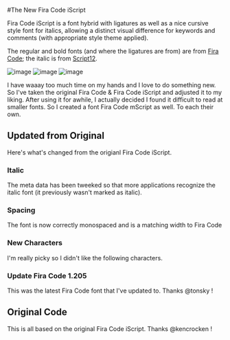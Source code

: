#The New Fira Code iScript

Fira Code iScript is a font hybrid with ligatures as well as a nice cursive style font for italics, allowing a distinct visual difference for keywords and comments (with appropriate style theme applied).

The regular and bold fonts (and where the ligatures are from) are from [Fira Code](https://github.com/tonsky/FiraCode); the italic is from [Script12](https://www.myfontsfree.com/134618/script12pitchbt.htm).

![image](https://user-images.githubusercontent.com/7041191/30752845-8c8484ce-9f8b-11e7-9df1-1d171b8d5e66.png)
![image](https://user-images.githubusercontent.com/7041191/30753423-41be3e06-9f8d-11e7-930d-9cfdb5b5ee60.png)
![image](https://user-images.githubusercontent.com/7041191/30752894-b5ff4b4a-9f8b-11e7-9908-969829409d08.png)

I have waaay too much time on my hands and I love to do something new. So I've taken the original Fira Code & Fira Code iScript and adjusted it to my liking. After using it for awhile, I actually decided I found it difficult to read at smaller fonts. So I created a font Fira Code mScript as well. To each their own.

## Updated from Original

Here's what's changed from the origianl Fira Code iScript.

### Italic

The meta data has been tweeked so that more applications recognize the italic font (it previously wasn't marked as italic).

### Spacing

The font is now correctly monospaced and is a matching width to Fira Code

### New Characters

I'm really picky so I didn't like the following characters.



### Update Fira Code 1.205

This was the latest Fira Code font that I've updated to. Thanks @tonsky !

## Original Code

This is all based on the original Fira Code iScript. Thanks @kencrocken !

